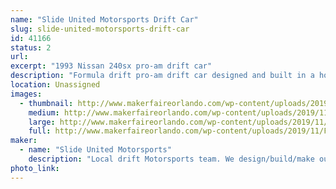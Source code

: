 ```yaml
---
name: "Slide United Motorsports Drift Car"
slug: slide-united-motorsports-drift-car
id: 41166
status: 2
url: 
excerpt: "1993 Nissan 240sx pro-am drift car"
description: "Formula drift pro-am drift car designed and built in a home garage using maker’s tools (3d printing, welding, etc...) and an engineering background. "
location: Unassigned
images:
  - thumbnail: http://www.makerfaireorlando.com/wp-content/uploads/2019/11/F4EA68CB-8F29-4616-8156-D81084E0E2EC.jpeg
    medium: http://www.makerfaireorlando.com/wp-content/uploads/2019/11/F4EA68CB-8F29-4616-8156-D81084E0E2EC.jpeg
    large: http://www.makerfaireorlando.com/wp-content/uploads/2019/11/F4EA68CB-8F29-4616-8156-D81084E0E2EC.jpeg
    full: http://www.makerfaireorlando.com/wp-content/uploads/2019/11/F4EA68CB-8F29-4616-8156-D81084E0E2EC.jpeg
maker:
  - name: "Slide United Motorsports"
    description: "Local drift Motorsports team. We design/build/make our racecars out of our own home garages. "
photo_link: 
---
```

